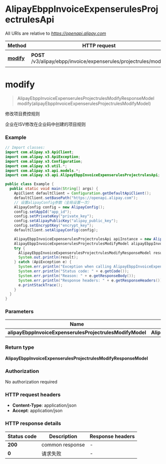 # AlipayEbppInvoiceExpenserulesProjectrulesApi

All URIs are relative to *https://openapi.alipay.com*

| Method | HTTP request | Description |
|------------- | ------------- | -------------|
| [**modify**](AlipayEbppInvoiceExpenserulesProjectrulesApi.md#modify) | **POST** /v3/alipay/ebpp/invoice/expenserules/projectrules/modify | 修改项目费控规则 |


<a name="modify"></a>
# **modify**
> AlipayEbppInvoiceExpenserulesProjectrulesModifyResponseModel modify(alipayEbppInvoiceExpenserulesProjectrulesModifyModel)

修改项目费控规则

企业在ISV修改在企业码中创建的项目规则

### Example
```java
// Import classes:
import com.alipay.v3.ApiClient;
import com.alipay.v3.ApiException;
import com.alipay.v3.Configuration;
import com.alipay.v3.util.*;
import com.alipay.v3.api.models.*;
import com.alipay.v3.api.AlipayEbppInvoiceExpenserulesProjectrulesApi;

public class Example {
  public static void main(String[] args) {
    ApiClient defaultClient = Configuration.getDefaultApiClient();
    defaultClient.setBasePath("https://openapi.alipay.com");
    // 设置alipayConfig参数（全局设置一次）
    AlipayConfig config = new AlipayConfig();
    config.setAppId("app_id");
    config.setPrivateKey("private_key");
    config.setAlipayPublicKey("alipay_public_key");
    config.setEncryptKey("encrypt_key");
    defaultClient.setAlipayConfig(config);

    AlipayEbppInvoiceExpenserulesProjectrulesApi apiInstance = new AlipayEbppInvoiceExpenserulesProjectrulesApi(defaultClient);
    AlipayEbppInvoiceExpenserulesProjectrulesModifyModel alipayEbppInvoiceExpenserulesProjectrulesModifyModel = new AlipayEbppInvoiceExpenserulesProjectrulesModifyModel(); // AlipayEbppInvoiceExpenserulesProjectrulesModifyModel | 
    try {
      AlipayEbppInvoiceExpenserulesProjectrulesModifyResponseModel result = apiInstance.modify(alipayEbppInvoiceExpenserulesProjectrulesModifyModel);
      System.out.println(result);
    } catch (ApiException e) {
      System.err.println("Exception when calling AlipayEbppInvoiceExpenserulesProjectrulesApi#modify");
      System.err.println("Status code: " + e.getCode());
      System.err.println("Reason: " + e.getResponseBody());
      System.err.println("Response headers: " + e.getResponseHeaders());
      e.printStackTrace();
    }
  }
}
```

### Parameters

| Name | Type | Description  | Notes |
|------------- | ------------- | ------------- | -------------|
| **alipayEbppInvoiceExpenserulesProjectrulesModifyModel** | **AlipayEbppInvoiceExpenserulesProjectrulesModifyModel**|  | [optional] |

### Return type

**AlipayEbppInvoiceExpenserulesProjectrulesModifyResponseModel**

### Authorization

No authorization required

### HTTP request headers

 - **Content-Type**: application/json
 - **Accept**: application/json

### HTTP response details
| Status code | Description | Response headers |
|-------------|-------------|------------------|
| **200** | common response |  -  |
| **0** | 请求失败 |  -  |


